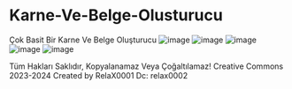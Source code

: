 # Karne-Ve-Belge-Olusturucu
Çok Basit Bir Karne Ve Belge Oluşturucu
![image](https://github.com/RelaX0001/Karne-Ve-Belge-Olusturucu/assets/149694302/a903850b-88dc-4037-b7fa-8cd115b0fde5)
![image](https://github.com/RelaX0001/Karne-Ve-Belge-Olusturucu/assets/149694302/d1f057fa-f9b9-4fb1-beab-65151f49d5f6)
![image](https://github.com/RelaX0001/Karne-Ve-Belge-Olusturucu/assets/149694302/c6b7672e-6e82-47c9-a723-c9963ba19954)
![image](https://github.com/RelaX0001/Karne-Ve-Belge-Olusturucu/assets/149694302/49918dfd-073f-420f-bf15-fd6e89995dd4)
![image](https://github.com/RelaX0001/Karne-Ve-Belge-Olusturucu/assets/149694302/388ae12f-3166-477e-b6f0-1f9630c2e894)

Tüm Hakları Saklıdır, Kopyalanamaz Veya Çoğaltılamaz!
Creative Commons 2023-2024
Created by RelaX0001
Dc: relax0002



